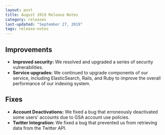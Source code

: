 ```yaml
---
layout: post
title: August 2019 Release Notes
category: releases
last-updated: "September 27, 2019"
tags: release-notes
---
```


## Improvements

* **Improved security:** We resolved and upgraded a series of security vulnerabilities.
* **Service upgrades:** We continued to upgrade components of our service, including ElasticSearch, Rails, and Ruby to improve the overall performance of our indexing system.

## Fixes

* **Account Deactivations:** We fixed a bug that erroneously deactivated some users’ accounts due to GSA account use policies.
* **Twitter Integration:** We fixed a bug that prevented us from retrieving data from the Twitter API.
